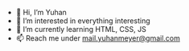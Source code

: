 - 👋 Hi, I’m Yuhan
- 👀 I’m interested in everything interesting
- 🌱 I’m currently learning HTML, CSS, JS
- 📫 Reach me under mail.yuhanmeyer@gmail.com
